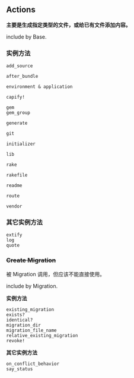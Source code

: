 ## Actions

**主要是生成指定类型的文件，或给已有文件添加内容。**

include by Base.

### 实例方法

```
add_source

after_bundle

environment & application

capify!

gem
gem_group

generate

git

initializer

lib

rake

rakefile

readme

route

vendor
```

### 其它实例方法

```
extify
log
quote
```

### ~~Create Migration~~

被 Migration 调用，但应该不能直接使用。

include by Migration.

**实例方法**

```
existing_migration
exists?
identical?
migration_dir
migration_file_name
relative_existing_migration
revoke!
```

**其它实例方法**

```
on_conflict_behavior
say_status
```
